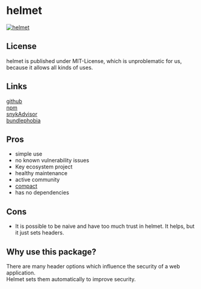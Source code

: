 # helmet
[![helmet](https://snyk.io/advisor/npm-package/helmet/badge.svg)](https://snyk.io/advisor/npm-package/helmet)

## License
helmet is published under MIT-License, which is unproblematic for us, because it allows all kinds of uses.

## Links
[github](https://github.com/helmetjs/helmet) <br>
[npm](https://www.npmjs.com/package/helmet) <br>
[snykAdvisor](https://snyk.io/advisor/npm-package/helmet) <br>
[bundlephobia](https://bundlephobia.com/package/helmet@5.1.1)

## Pros
* simple use
* no known vulnerability issues
* Key ecosystem project
* healthy maintenance
* active community
* [compact](https://bundlephobia.com/package/helmet@5.1.1)
* has no dependencies

## Cons
* It is possible to be naive and have too much trust in helmet. It helps, but it just sets headers.

## Why use this package?
There are many header options which influence the security of a web application. <br>
Helmet sets them automatically to improve security.
